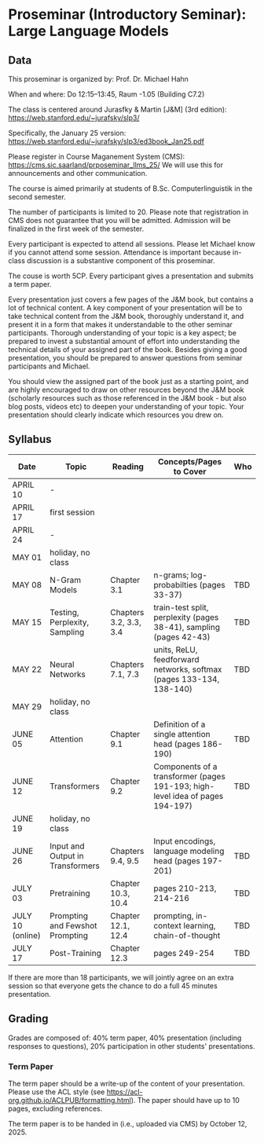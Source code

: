 # Proseminar (Introductory Seminar): Large Language Models

## Data

This proseminar is organized by: Prof. Dr. Michael Hahn

When and where: Do 12:15–13:45, Raum -1.05 (Building C7.2)

The class is centered around Jurasfky & Martin [J&M] (3rd edition): https://web.stanford.edu/~jurafsky/slp3/

Specifically, the January 25 version: https://web.stanford.edu/~jurafsky/slp3/ed3book_Jan25.pdf

Please register in Course Maganement System (CMS): https://cms.sic.saarland/prposeminar_llms_25/
We will use this for announcements and other communication.

The course is aimed primarily at students of B.Sc. Computerlinguistik in the second semester.

The number of participants is limited to 20. Please note that registration in CMS does not guarantee that you will be admitted. Admission will be finalized in the first week of the semester.

Every participant is expected to attend all sessions. Please let Michael know if you cannot attend some session. Attendance is important because in-class discussion is a substantive component of this proseminar.

The couse is worth 5CP. Every participant gives a presentation and submits a term paper.

Every presentation just covers a few pages of the J&M book, but contains a lot of technical content. A key component of your presentation will be to take technical content from the J&M book, thoroughly understand it, and present it in a form that makes it understandable to the other seminar participants. Thorough understanding of your topic is a key aspect; be prepared to invest a substantial amount of effort into understanding the technical details of your assigned part of the book. Besides giving a good presentation, you should be prepared to answer questions from seminar participants and Michael.

You should view the assigned part of the book just as a starting point, and are highly encouraged to draw on other resources beyond the J&M book (scholarly resources such as those referenced in the J&M book - but also blog posts, videos etc) to deepen your understanding of your topic. Your presentation should clearly indicate which resources you drew on.

## Syllabus




| Date      | Topic          | Reading | Concepts/Pages to Cover     |  Who |
|-----------|--------------------|-----|-----|------|
| APRIL 10  | -                   |   |   |  |
| APRIL 17  | first session                   |   |   |  |
| APRIL 24  | -                   |   |   |    |
| MAY 01    | holiday, no class  |   |   |    |
| MAY 08    | N-Gram Models      | Chapter 3.1   | n-grams; log-probabilties (pages 33-37)   |  TBD  |
| MAY 15    | Testing, Perplexity, Sampling    | Chapters 3.2, 3.3, 3.4   | train-test split, perplexity (pages 38-41), sampling (pages 42-43)  |  TBD  |
| MAY 22    | Neural Networks                   | Chapters 7.1, 7.3   | units, ReLU, feedforward networks, softmax (pages 133-134, 138-140) |  TBD  |
| MAY 29    | holiday, no class  |   |   |  |
| JUNE 05   | Attention                   | Chapter 9.1   | Definition of a single attention head (pages 186-190)  |  TBD  |
| JUNE 12   | Transformers                   | Chapter 9.2   |  Components of a transformer (pages 191-193; high-level idea of pages 194-197) |  TBD  |
| JUNE 19   | holiday, no class  |   |   |  |
| JUNE 26   | Input and Output  in Transformers                   | Chapters 9.4, 9.5  | Input encodings, language modeling head (pages 197-201)  |  TBD  |
| JULY 03  | Pretraining | Chapter 10.3, 10.4 | pages 210-213, 214-216 | TBD |
| JULY 10 (online)  |   Prompting and Fewshot Prompting                | Chapter 12.1, 12.4  | prompting, in-context learning, chain-of-thought  |  TBD  |
|  JULY 17  |    Post-Training                | Chapter 12.3  | pages 249-254  |  TBD  |

If there are more than 18 participants, we will jointly agree on an extra session so that everyone gets the chance to do a full 45 minutes presentation.

## Grading

Grades are composed of: 40% term paper, 40% presentation (including responses to questions), 20% participation in other students' presentations.

### Term Paper
The term paper should be a write-up of the content of your presentation. Please use the ACL style (see https://acl-org.github.io/ACLPUB/formatting.html). The paper should have up to 10 pages, excluding references.

The term paper is to be handed in (i.e., uploaded via CMS) by October 12, 2025.
